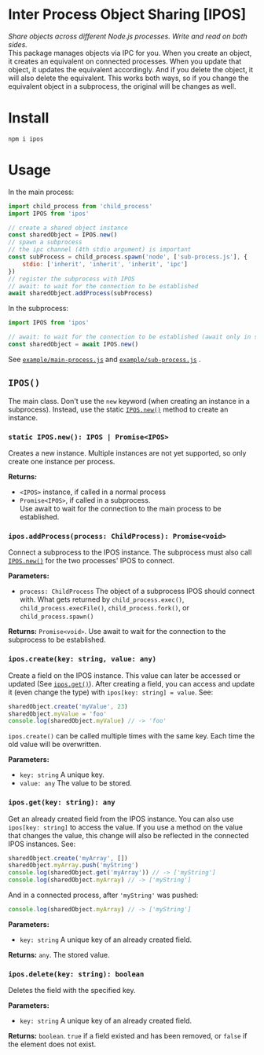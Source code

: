 # Inter Process Object Sharing [IPOS]

_Share objects across different Node.js processes. Write and read on both sides._  
This package manages objects via IPC for you. When you create an object, it creates an equivalent on connected
processes. When you update that object, it updates the equivalent accordingly. And if you delete the object, it will
also delete the equivalent. This works both ways, so if you change the equivalent object in a subprocess, the original
will be changes as well.

# Install

```shell
npm i ipos
```

# Usage

In the main process:

```javascript
import child_process from 'child_process'
import IPOS from 'ipos'

// create a shared object instance
const sharedObject = IPOS.new()
// spawn a subprocess
// the ipc channel (4th stdio argument) is important
const subProcess = child_process.spawn('node', ['sub-process.js'], {
    stdio: ['inherit', 'inherit', 'inherit', 'ipc']
})
// register the subprocess with IPOS
// await: to wait for the connection to be established
await sharedObject.addProcess(subProcess)
```

In the subprocess:

```javascript
import IPOS from 'ipos'

// await: to wait for the connection to be established (await only in subprocess)
const sharedObject = await IPOS.new()
```

See [`example/main-process.js`](https://github.com/drinking-code/inter-process-object-sharing/blob/main/example/main-process.js)
and [`example/sub-process.js`](https://github.com/drinking-code/inter-process-object-sharing/blob/main/example/sub-process.js)
.

## `IPOS()`

The main class. Don't use the `new` keyword (when creating an instance in a subprocess). Instead, use the
static [`IPOS.new()`](#static-iposnew-ipos--promiseipos) method to create an instance.

### `static IPOS.new(): IPOS | Promise<IPOS>`

Creates a new instance. Multiple instances are not yet supported, so only create one instance per process.

**Returns:**

- `<IPOS>` instance, if called in a normal process
- `Promise<IPOS>`, if called in a subprocess.  
  Use await to wait for the connection to the main process to be established.

### `ipos.addProcess(process: ChildProcess): Promise<void>`

Connect a subprocess to the IPOS instance. The subprocess must also
call [`IPOS.new()`](#static-iposnew-ipos--promiseipos) for the two processes' IPOS to connect.

**Parameters:**

- `process: ChildProcess` The object of a subprocess IPOS should connect with. What gets returned
  by `child_process.exec()`, `child_process.execFile()`, `child_process.fork()`, or `child_process.spawn()`

**Returns:** `Promise<void>`. Use await to wait for the connection to the subprocess to be established.

### `ipos.create(key: string, value: any)`

Create a field on the IPOS instance. This value can later be accessed or updated (See
[`ipos.get()`](#iposgetkey-string-any)). After creating a field, you can access and update it (even change the type)
with `ipos[key: string] = value`. See:

```javascript
sharedObject.create('myValue', 23)
sharedObject.myValue = 'foo'
console.log(sharedObject.myValue) // -> 'foo'
```

`ipos.create()` can be called multiple times with the same key. Each time the old value will be overwritten.

**Parameters:**

- `key: string` A unique key.
- `value: any` The value to be stored.

### `ipos.get(key: string): any`

Get an already created field from the IPOS instance. You can also use `ipos[key: string]` to access the value. If you
use a method on the value that changes the value, this change will also be reflected in the connected IPOS instances.
See:

```javascript
sharedObject.create('myArray', [])
sharedObject.myArray.push('myString')
console.log(sharedObject.get('myArray')) // -> ['myString']
console.log(sharedObject.myArray) // -> ['myString']
```

And in a connected process, after `'myString'` was pushed:

```javascript
console.log(sharedObject.myArray) // -> ['myString']
```

**Parameters:**

- `key: string` A unique key of an already created field.

**Returns:** `any`. The stored value.

### `ipos.delete(key: string): boolean`

Deletes the field with the specified key.

**Parameters:**

- `key: string` A unique key of an already created field.

**Returns:** `boolean`. `true` if a field existed and has been removed, or `false` if the element does not exist.
